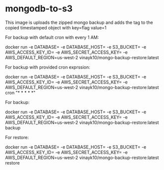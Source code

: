 # mongodb-to-s3
This image is uploads the zipped mongo backup and adds the tag to the copied timestamped object with key=flag value=1



For backup with default cron with every 1 AM:

docker run -e DATABASE=<db-name> -e DATABASE_HOST=<host> -e S3_BUCKET=<s3 bucket> -e AWS_ACCESS_KEY_ID=<aws access key> -e AWS_SECRET_ACCESS_KEY=<aws secret access key> -e AWS_DEFAULT_REGION=us-west-2 vinayk10/mongo-backup-restore:latest





For backup with provided cron exprssion:

docker run -e DATABASE=<db-name> -e DATABASE_HOST=<host> -e S3_BUCKET=<s3 bucket> -e AWS_ACCESS_KEY_ID=<aws access key> -e AWS_SECRET_ACCESS_KEY=<aws secret access key> -e AWS_DEFAULT_REGION=us-west-2 vinayk10/mongo-backup-restore:latest cron "\* \* \* \* \*"






For backup:

docker run -e DATABASE=<db-name> -e DATABASE_HOST=<host> -e S3_BUCKET=<s3 bucket> -e AWS_ACCESS_KEY_ID=<aws access key> -e AWS_SECRET_ACCESS_KEY=<aws secret access key> -e AWS_DEFAULT_REGION=us-west-2 vinayk10/mongo-backup-restore:latest backup





For restore:

docker run -e DATABASE=<db-name> -e DATABASE_HOST=<host> -e S3_BUCKET=<s3 bucket> -e AWS_ACCESS_KEY_ID=<aws access key> -e AWS_SECRET_ACCESS_KEY=<aws secret access key> -e AWS_DEFAULT_REGION=us-west-2 vinayk10/mongo-backup-restore:latest restore
